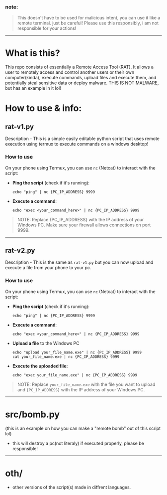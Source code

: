 ### note:
> This doesn't have to be used for malicious intent, you can use it like a remote terminal. just be careful! Please use this responsibly, i am not responsible for your actions!

---

# What is this?

This repo consists of essentially a Remote Access Tool (RAT). It allows a user to remotely access and control another users or their own computer(kinda), execute commands, upload files and execute them, and potentially steal sensitive data or deploy malware. THIS IS NOT MALWARE, but has an example in it lol!

# How to use & info:

## rat-v1.py
Description - This is a simple easily editable python script that uses remote execution using termux to execute commands on a windows desktop!

### How to use
On your phone using Termux, you can use `nc` (Netcat) to interact with the script:
* **Ping the script** (check if it's running):
  ```
  echo "ping" | nc {PC_IP_ADDRESS} 9999
  ```

* **Execute a command**:
  ```
  echo "exec <your_command_here>" | nc {PC_IP_ADDRESS} 9999
  ```
  
> NOTE: Replace {PC_IP_ADDRESS} with the IP address of your Windows PC. Make sure your firewall allows connections on port 9999.
---


## rat-v2.py
Description - This is the same as `rat-v1.py` but you can now upload and execute a file from your phone to your pc.

### How to use
On your phone using Termux, you can use `nc` (Netcat) to interact with the script:
* **Ping the script** (check if it's running):
  ```
  echo "ping" | nc {PC_IP_ADDRESS} 9999
  ```

* **Execute a command**:
  ```
  echo "exec <your_command_here>" | nc {PC_IP_ADDRESS} 9999
  ```

* **Upload a file** to the Windows PC
  ```
  echo "upload your_file_name.exe" | nc {PC_IP_ADDRESS} 9999
  cat your_file_name.exe | nc {PC_IP_ADDRESS} 9999
  ```

* **Execute the uploaded file:**
  ```
  echo "exec your_file_name.exe" | nc {PC_IP_ADDRESS} 9999
  ```

> NOTE: Replace `your_file_name.exe` with the file you want to upload and `{PC_IP_ADDRESS}` with the IP address of your Windows PC.


---

# src/bomb.py
(this is an example on how you can make a "remote bomb" out of this script lol)

* this will destroy a pc(not literaly) if executed properly, please be responsible!

---

# oth/

* other versions of the script(s) made in diffrent languages.
